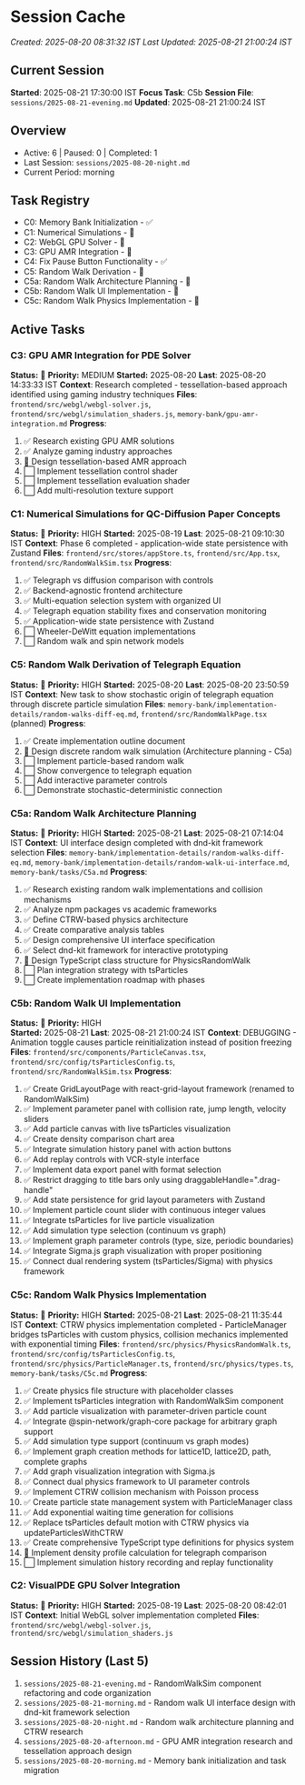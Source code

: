 # Session Cache

_Created: 2025-08-20 08:31:32 IST_
_Last Updated: 2025-08-21 21:00:24 IST_

## Current Session

**Started**: 2025-08-21 17:30:00 IST
**Focus Task**: C5b
**Session File**: `sessions/2025-08-21-evening.md`
**Updated**: 2025-08-21 21:00:24 IST

## Overview

- Active: 6 | Paused: 0 | Completed: 1
- Last Session: `sessions/2025-08-20-night.md`
- Current Period: morning

## Task Registry

- C0: Memory Bank Initialization - ✅
- C1: Numerical Simulations - 🔄
- C2: WebGL GPU Solver - 🔄
- C3: GPU AMR Integration - 🔄
- C4: Fix Pause Button Functionality - ✅
- C5: Random Walk Derivation - 🔄
- C5a: Random Walk Architecture Planning - 🔄
- C5b: Random Walk UI Implementation - 🔄
- C5c: Random Walk Physics Implementation - 🔄

## Active Tasks

### C3: GPU AMR Integration for PDE Solver

**Status:** 🔄 **Priority:** MEDIUM
**Started:** 2025-08-20 **Last**: 2025-08-20 14:33:33 IST
**Context**: Research completed - tessellation-based approach identified using gaming industry techniques
**Files**: `frontend/src/webgl/webgl-solver.js`, `frontend/src/webgl/simulation_shaders.js`, `memory-bank/gpu-amr-integration.md`
**Progress**:

1. ✅ Research existing GPU AMR solutions
2. ✅ Analyze gaming industry approaches
3. 🔄 Design tessellation-based AMR approach
4. ⬜ Implement tessellation control shader
5. ⬜ Implement tessellation evaluation shader
6. ⬜ Add multi-resolution texture support

### C1: Numerical Simulations for QC-Diffusion Paper Concepts

**Status:** 🔄 **Priority:** HIGH
**Started:** 2025-08-19 **Last**: 2025-08-21 09:10:30 IST
**Context**: Phase 6 completed - application-wide state persistence with Zustand
**Files**: `frontend/src/stores/appStore.ts`, `frontend/src/App.tsx`, `frontend/src/RandomWalkSim.tsx`
**Progress**:

1. ✅ Telegraph vs diffusion comparison with controls
2. ✅ Backend-agnostic frontend architecture
3. ✅ Multi-equation selection system with organized UI
4. ✅ Telegraph equation stability fixes and conservation monitoring
5. ✅ Application-wide state persistence with Zustand
6. ⬜ Wheeler-DeWitt equation implementations
7. ⬜ Random walk and spin network models

### C5: Random Walk Derivation of Telegraph Equation

**Status:** 🔄 **Priority:** HIGH
**Started:** 2025-08-20 **Last**: 2025-08-20 23:50:59 IST
**Context**: New task to show stochastic origin of telegraph equation through discrete particle simulation
**Files**: `memory-bank/implementation-details/random-walks-diff-eq.md`, `frontend/src/RandomWalkPage.tsx` (planned)
**Progress**:

1. ✅ Create implementation outline document
2. 🔄 Design discrete random walk simulation (Architecture planning - C5a)
3. ⬜ Implement particle-based random walk
4. ⬜ Show convergence to telegraph equation
5. ⬜ Add interactive parameter controls
6. ⬜ Demonstrate stochastic-deterministic connection

### C5a: Random Walk Architecture Planning

**Status:** 🔄 **Priority:** HIGH
**Started:** 2025-08-21 **Last**: 2025-08-21 07:14:04 IST
**Context**: UI interface design completed with dnd-kit framework selection
**Files**: `memory-bank/implementation-details/random-walks-diff-eq.md`, `memory-bank/implementation-details/random-walk-ui-interface.md`, `memory-bank/tasks/C5a.md`
**Progress**:

1. ✅ Research existing random walk implementations and collision mechanisms
2. ✅ Analyze npm packages vs academic frameworks
3. ✅ Define CTRW-based physics architecture  
4. ✅ Create comparative analysis tables
5. ✅ Design comprehensive UI interface specification
6. ✅ Select dnd-kit framework for interactive prototyping
7. 🔄 Design TypeScript class structure for PhysicsRandomWalk
8. ⬜ Plan integration strategy with tsParticles
9. ⬜ Create implementation roadmap with phases

### C5b: Random Walk UI Implementation

**Status:** 🔄 **Priority:** HIGH  
**Started:** 2025-08-21 **Last**: 2025-08-21 21:00:24 IST
**Context**: DEBUGGING - Animation toggle causes particle reinitialization instead of position freezing
**Files**: `frontend/src/components/ParticleCanvas.tsx`, `frontend/src/config/tsParticlesConfig.ts`, `frontend/src/RandomWalkSim.tsx`
**Progress**:

1. ✅ Create GridLayoutPage with react-grid-layout framework (renamed to RandomWalkSim)
2. ✅ Implement parameter panel with collision rate, jump length, velocity sliders
3. ✅ Add particle canvas with live tsParticles visualization
4. ✅ Create density comparison chart area
5. ✅ Integrate simulation history panel with action buttons
6. ✅ Add replay controls with VCR-style interface
7. ✅ Implement data export panel with format selection
8. ✅ Restrict dragging to title bars only using draggableHandle=".drag-handle"
9. ✅ Add state persistence for grid layout parameters with Zustand
10. ✅ Implement particle count slider with continuous integer values
11. ✅ Integrate tsParticles for live particle visualization
12. ✅ Add simulation type selection (continuum vs graph)
13. ✅ Implement graph parameter controls (type, size, periodic boundaries)
14. ✅ Integrate Sigma.js graph visualization with proper positioning
15. ✅ Connect dual rendering system (tsParticles/Sigma) with physics framework

### C5c: Random Walk Physics Implementation

**Status:** 🔄 **Priority:** HIGH
**Started:** 2025-08-21 **Last**: 2025-08-21 11:35:44 IST
**Context**: CTRW physics implementation completed - ParticleManager bridges tsParticles with custom physics, collision mechanics implemented with exponential timing
**Files**: `frontend/src/physics/PhysicsRandomWalk.ts`, `frontend/src/config/tsParticlesConfig.ts`, `frontend/src/physics/ParticleManager.ts`, `frontend/src/physics/types.ts`, `memory-bank/tasks/C5c.md`
**Progress**:

1. ✅ Create physics file structure with placeholder classes
2. ✅ Implement tsParticles integration with RandomWalkSim component
3. ✅ Add particle visualization with parameter-driven particle count
4. ✅ Integrate @spin-network/graph-core package for arbitrary graph support
5. ✅ Add simulation type support (continuum vs graph modes)
6. ✅ Implement graph creation methods for lattice1D, lattice2D, path, complete graphs
7. ✅ Add graph visualization integration with Sigma.js
8. ✅ Connect dual physics framework to UI parameter controls
9. ✅ Implement CTRW collision mechanism with Poisson process
10. ✅ Create particle state management system with ParticleManager class
11. ✅ Add exponential waiting time generation for collisions
12. ✅ Replace tsParticles default motion with CTRW physics via updateParticlesWithCTRW
13. ✅ Create comprehensive TypeScript type definitions for physics system
14. 🔄 Implement density profile calculation for telegraph comparison
15. ⬜ Implement simulation history recording and replay functionality

### C2: VisualPDE GPU Solver Integration

**Status:** 🔄 **Priority:** HIGH
**Started:** 2025-08-19 **Last**: 2025-08-20 08:42:01 IST
**Context**: Initial WebGL solver implementation completed
**Files**: `frontend/src/webgl/webgl-solver.js`, `frontend/src/webgl/simulation_shaders.js`

## Session History (Last 5)

1. `sessions/2025-08-21-evening.md` - RandomWalkSim component refactoring and code organization
2. `sessions/2025-08-21-morning.md` - Random walk UI interface design with dnd-kit framework selection
3. `sessions/2025-08-20-night.md` - Random walk architecture planning and CTRW research
4. `sessions/2025-08-20-afternoon.md` - GPU AMR integration research and tessellation approach design
5. `sessions/2025-08-20-morning.md` - Memory bank initialization and task migration
